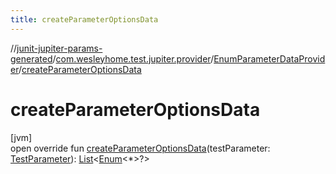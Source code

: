 ```yaml
---
title: createParameterOptionsData
---
```

//[junit-jupiter-params-generated](../../../index.html)/[com.wesleyhome.test.jupiter.provider](../index.html)/[EnumParameterDataProvider](index.html)/[createParameterOptionsData](create-parameter-options-data.html)



# createParameterOptionsData



[jvm]\
open override fun [createParameterOptionsData](create-parameter-options-data.html)(testParameter: [TestParameter](../-test-parameter/index.html)): [List](https://kotlinlang.org/api/latest/jvm/stdlib/kotlin.collections/-list/index.html)&lt;[Enum](https://kotlinlang.org/api/latest/jvm/stdlib/kotlin/-enum/index.html)&lt;*&gt;?&gt;




